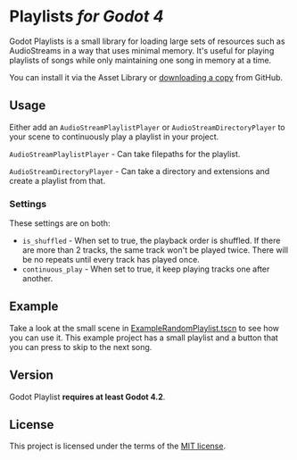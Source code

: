 # Playlists _for Godot 4_

Godot Playlists is a small library for loading large sets of resources such as AudioStreams in a way that uses minimal memory. It's useful for playing playlists of songs while only maintaining one song in memory at a time.

You can install it via the Asset Library or [downloading a copy](https://github.com/myyk/godot-playlists/archive/refs/heads/main.zip) from GitHub.

## Usage

Either add an `AudioStreamPlaylistPlayer` or `AudioStreamDirectoryPlayer` to your scene to continuously play a playlist in your project.

`AudioStreamPlaylistPlayer` - Can take filepaths for the playlist.

`AudioStreamDirectoryPlayer` - Can take a directory and extensions and create a playlist from that.

### Settings

These settings are on both:

- `is_shuffled` - When set to true, the playback order is shuffled. If there are more than 2 tracks, the same track won't be played twice. There will be no repeats until every track has played once.
- `continuous_play` - When set to true, it keep playing tracks one after another.

## Example

Take a look at the small scene in [ExampleRandomPlaylist.tscn](example/ExampleRandomPlaylist.tscn) to see how you can use it. This example project has a small playlist and a button that you can press to skip to the next song.

## Version

Godot Playlist **requires at least Godot 4.2**.

## License
This project is licensed under the terms of the [MIT license](https://github.com/myyk/godot-playlists/blob/main/LICENSE).
